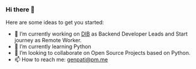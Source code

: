 ### Hi there 👋

Here are some ideas to get you started:

- 🔭 I’m currently working on [DIB](https://github.com/digital-inovasi-bangsa) as Backend Developer Leads and Start journey as Remote Worker.
- 🌱 I’m currently learning Python
- 👯 I’m looking to collaborate on Open Source Projects based on Python.
- 📫 How to reach me: [genpati@pm.me](mailto:genpati@pm.me)
